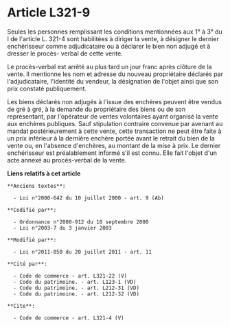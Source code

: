# Article L321-9

Seules les personnes remplissant les conditions mentionnées aux 1° à 3° du I de l'article L. 321-4 sont habilitées à diriger
la vente, à désigner le dernier enchérisseur comme adjudicataire ou à déclarer le bien non adjugé et à dresser le procès-
verbal de cette vente. 

Le procès-verbal est arrêté au plus tard un jour franc après clôture de la vente. Il mentionne les nom et adresse du nouveau
propriétaire déclarés par l'adjudicataire, l'identité du vendeur, la désignation de l'objet ainsi que son prix constaté
publiquement. 

Les biens déclarés non adjugés à l'issue des enchères peuvent être vendus de gré à gré, à la demande du propriétaire des
biens ou de son représentant, par l'opérateur de ventes volontaires ayant organisé la vente aux enchères publiques. Sauf
stipulation contraire convenue par avenant au mandat postérieurement à cette vente, cette transaction ne peut être faite à un
prix inférieur à la dernière enchère portée avant le retrait du bien de la vente ou, en l'absence d'enchères, au montant de
la mise à prix. Le dernier enchérisseur est préalablement informé s'il est connu. Elle fait l'objet d'un acte annexé au
procès-verbal de la vente.

**Liens relatifs à cet article**

	**Anciens textes**:

	  - Loi n°2000-642 du 10 juillet 2000 - art. 9 (Ab)

	**Codifié par**:

	  - Ordonnance n°2000-912 du 18 septembre 2000
	  - Loi n°2003-7 du 3 janvier 2003

	**Modifié par**:

	  - Loi n°2011-850 du 20 juillet 2011 - art. 11

	**Cité par**:

	  - Code de commerce - art. L321-22 (V)
	  - Code du patrimoine. - art. L123-1 (VD)
	  - Code du patrimoine. - art. L212-31 (VD)
	  - Code du patrimoine. - art. L212-32 (VD)

	**Cite**:

	  - Code de commerce - art. L321-4 (V)
